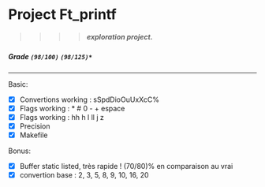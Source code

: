 # Project Ft_printf
>>>> ##### exploration project.

##### Grade ``(98/100)`` ``(98/125)*``
--------  -----------------------

Basic:
- [X] Convertions working :  sSpdDioOuUxXcC%
- [X] Flags working : * # 0 - + espace
- [X] Flags working : hh h l ll j z
- [X] Precision
- [X] Makefile

Bonus:
- [X] Buffer static listed, très rapide ! (70/80)% en comparaison au vrai
- [X] convertion base : 2, 3, 5, 8, 9, 10, 16, 20
